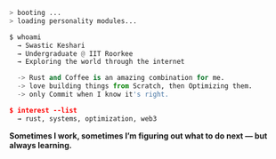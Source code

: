 ```python
> booting ...  
> loading personality modules...

$ whoami  
  → Swastic Keshari
  → Undergraduate @ IIT Roorkee  
  → Exploring the world through the internet  

  -> Rust and Coffee is an amazing combination for me.
  -> love building things from Scratch, then Optimizing them. 
  -> only Commit when I know it's right.

$ interest --list  
  → rust, systems, optimization, web3
```

**Sometimes I work, sometimes I’m figuring out what to do next — but always learning.**
